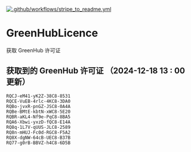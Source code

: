 [![.github/workflows/stripe_to_readme.yml](https://github.com/zjx-kimi/GreenHubLicence/actions/workflows/stripe_to_readme.yml/badge.svg)](https://github.com/zjx-kimi/GreenHubLicence/actions/workflows/stripe_to_readme.yml)
# GreenHubLicence
获取 GreenHub 许可证
## 获取到的 GreenHub 许可证 （2024-12-18 13 : 00 更新）
```
RQCJ-eM41-yK2Z-38C8-8531
RQCE-VuEB-4rlc-4KC8-3DA0
RQBo-jvxR-pnGZ-JSC8-0A4A
RQBe-BMtE-kbtN-xWC8-5E20
RQBR-aKL4-Nf9e-PqC8-8BA5
RQA6-Xbwi-yxzD-fQC8-E14A
RQ8q-1L7V-qUUS-JLC8-2589
RQ8n-mHUJ-Fc0d-RGC8-F5A2
RQ8X-dgNW-64cB-UEC8-B37B
RQ77-g0rB-BBVZ-h4C8-6D5B
```
